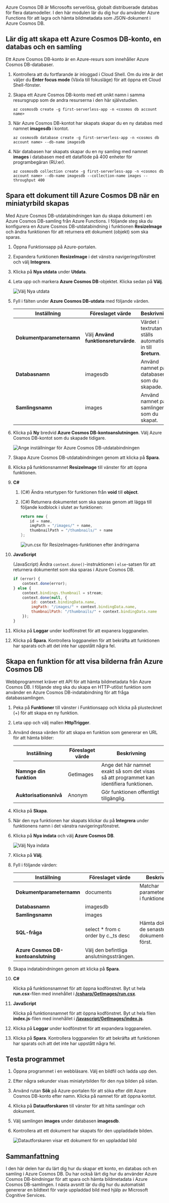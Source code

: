 Azure Cosmos DB är Microsofts serverlösa, globalt distribuerade databas för flera datamodeller. I den här modulen lär du dig hur du använder Azure Functions för att lagra och hämta bildmetadata som JSON-dokument i Azure Cosmos DB.

## <a name="create-an-azure-cosmos-db-account-database-and-collection"></a>Lär dig att skapa ett Azure Cosmos DB-konto, en databas och en samling

Ett Azure Cosmos DB-konto är en Azure-resurs som innehåller Azure Cosmos DB-databaser.

1. Kontrollera att du fortfarande är inloggad i Cloud Shell. Om du inte är det väljer du **Enter focus mode** (Växla till fokusläge) för att öppna ett Cloud Shell-fönster. 

1. Skapa ett Azure Cosmos DB-konto med ett unikt namn i samma resursgrupp som de andra resurserna i den här självstudien.

    ```azurecli
    az cosmosdb create -g first-serverless-app -n <cosmos db account name>
    ```

1. När Azure Cosmos DB-kontot har skapats skapar du en ny databas med namnet **imagesdb** i kontot.

    ```azurecli
    az cosmosdb database create -g first-serverless-app -n <cosmos db account name> --db-name imagesdb
    ```

1. När databasen har skapats skapar du en ny samling med namnet **images** i databasen med ett dataflöde på 400 enheter för programbegäran (RU:er).

    ```azurecli
    az cosmosdb collection create -g first-serverless-app -n <cosmos db account name> --db-name imagesdb --collection-name images --throughput 400
    ```


## <a name="save-a-document-to-azure-cosmos-db-when-a-thumbnail-is-created"></a>Spara ett dokument till Azure Cosmos DB när en miniatyrbild skapas

Med Azure Cosmos DB-utdatabindningen kan du skapa dokument i en Azure Cosmos DB-samling från Azure Functions. I följande steg ska du konfigurera en Azure Cosmos DB-utdatabindning i funktionen **ResizeImage** och ändra funktionen för att returnera ett dokument (objekt) som ska sparas.

1. Öppna Funktionsapp på Azure-portalen.

1. Expandera funktionen **ResizeImage** i det vänstra navigeringsfönstret och välj **Integrera**.

1. Klicka på **Nya utdata** under **Utdata**.

1. Leta upp och markera **Azure Cosmos DB**-objektet. Klicka sedan på **Välj**.

    ![Välj Nya utdata](../media/4-new-output.jpg)

1. Fyll i fälten under **Azure Cosmos DB-utdata** med följande värden.

    | Inställning      |  Föreslaget värde   | Beskrivning                                        |
    | --- | --- | ---|
    | **Dokumentparameternamn** | Välj **Använd funktionsreturvärde**. | Värdet i textrutan ställs automatiskt in till **$return**. |
    | **Databasnamn** | imagesdb | Använd namnet på databasen som du skapade. |
    | **Samlingsnamn** | images | Använd namnet på samlingen som du skapat. |

1. Klicka på **Ny** bredvid **Azure Cosmos DB-kontoanslutningen**. Välj Azure Cosmos DB-kontot som du skapade tidigare.

    ![Ange inställningar för Azure Cosmos DB-utdatabindningen](../media/4-cosmos-db-output.png)

1. Skapa Azure Cosmos DB-utdatabindningen genom att klicka på **Spara**.

1. Klicka på funktionsnamnet **ResizeImage** till vänster för att öppna funktionen.

1. **C#**

    1. (C#) Ändra returtypen för funktionen från **void** till **object**.

    1. (C#) Returnera dokumentet som ska sparas genom att lägga till följande kodblock i slutet av funktionen:
    
        ```csharp
        return new {
            id = name,
            imgPath = "/images/" + name,
            thumbnailPath = "/thumbnails/" + name
        };
        ```
    
        ![run.csx för ResizeImages-funktionen efter ändringarna](../media/4-update-function.png)

1. **JavaScript**

    (JavaScript) Ändra `context.done()`-instruktionen i `else`-satsen för att returnera dokumentet som ska sparas i Azure Cosmos DB.

    ```javascript
    if (error) {
        context.done(error);
    } else {
        context.bindings.thumbnail = stream;
        context.done(null, {
            id: context.bindingData.name,
            imgPath: "/images/" + context.bindingData.name,
            thumbnailPath: "/thumbnails/" + context.bindingData.name
        });
    }
    ```

1. Klicka på **Loggar** under kodfönstret för att expanera loggpanelen.

1. Klicka på **Spara**. Kontrollera loggpanelen för att bekräfta att funktionen har sparats och att det inte har uppstått några fel.


## <a name="create-a-function-to-list-images-from-azure-cosmos-db"></a>Skapa en funktion för att visa bilderna från Azure Cosmos DB

Webbprogrammet kräver ett API för att hämta bildmetadata från Azure Cosmos DB. I följande steg ska du skapa en HTTP-utlöst funktion som använder en Azure Cosmos DB-indatabindning för att fråga databassamlingen.

1. Peka på **Funktioner** till vänster i Funktionsapp och klicka på plustecknet (+) för att skapa en ny funktion.

1. Leta upp och välj mallen **HttpTrigger**.

1. Använd dessa värden för att skapa en funktion som genererar en URL för att hämta bilder:

    | Inställning      |  Föreslaget värde   | Beskrivning                                        |
    | --- | --- | ---|
    | **Namnge din funktion** | GetImages | Ange det här namnet exakt så som det visas så att programmet kan identifiera funktionen. |
    | **Auktorisationsnivå** | Anonym | Gör funktionen offentligt tillgänglig. |

1. Klicka på **Skapa**.

1. När den nya funktionen har skapats klickar du på **Integrera** under funktionens namn i det vänstra navigeringsfönstret.

1. Klicka på **Nya indata** och välj **Azure Cosmos DB**. 

    ![Välj Nya indata](../media/4-new-input.jpg)

1. Klicka på **Välj**.

1. Fyll i följande värden:

    | Inställning      |  Föreslaget värde   | Beskrivning                                        |
    | --- | --- | ---|
    | **Dokumentparameternamn** | documents | Matchar parameternamnet i funktionen. |
    | **Databasnamn** | imagesdb |  |
    | **Samlingsnamn** | images |  |
    | **SQL-fråga** | select * from c order by c._ts desc | Hämta dokument, de senaste dokumenten först. |
    | **Azure Cosmos DB-kontoanslutning** | Välj den befintliga anslutningssträngen. |  |

1. Skapa indatabindningen genom att klicka på **Spara**.

1. **C#**

    Klicka på funktionsnamnet för att öppna kodfönstret. Byt ut hela **run.csx**-filen med innehållet i [ **/csharp/GetImages/run.csx**](https://raw.githubusercontent.com/Azure-Samples/functions-first-serverless-web-application/master/csharp/GetImages/run.csx).

1. **JavaScript**

    Klicka på funktionsnamnet för att öppna kodfönstret. Byt ut hela filen **index.js**-filen med innehållet i [**/javascript/GetImages/index.js**](https://raw.githubusercontent.com/Azure-Samples/functions-first-serverless-web-application/master/javascript/GetImages/index.js).

1. Klicka på **Loggar** under kodfönstret för att expandera loggpanelen.

1. Klicka på **Spara**. Kontrollera loggpanelen för att bekräfta att funktionen har sparats och att det inte har uppstått några fel.


## <a name="test-the-application"></a>Testa programmet

1. Öppna programmet i en webbläsare. Välj en bildfil och ladda upp den.

1. Efter några sekunder visas miniatyrbilden för den nya bilden på sidan.

1. Använd rutan **Sök** på Azure-portalen för att söka efter ditt Azure Cosmos DB-konto efter namn. Klicka på namnet för att öppna kontot.

1. Klicka på **Datautforskaren** till vänster för att hitta samlingar och dokument.

1. Välj samlingen **images** under databasen **imagesdb**.

1. Kontrollera att ett dokument har skapats för den uppladdade bilden.

    ![Datautforskaren visar ett dokument för en uppladdad bild](../media/4-data-explorer.png)



## <a name="summary"></a>Sammanfattning

I den här delen har du lärt dig hur du skapar ett konto, en databas och en samling i Azure Cosmos DB. Du har också lärt dig hur du använder Azure Cosmos DB-bindningar för att spara och hämta bildmetadata i Azure Cosmos DB-samlingen. I nästa avsnitt lär du dig hur du automatiskt genererar en bildtext för varje uppladdad bild med hjälp av Microsoft Cognitive Services.
